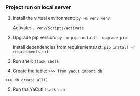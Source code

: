 ### Project run on local server
1. Install the virtual environment:
```py -m venv venv```
   
   
   Activate:
```. venv/Scripts/activate```

2. Upgrade pip version:
```py -m pip install --upgrade pip```


   Install dependencies from requirements.txt:
```pip install -r requirements.txt```

3. Run shell:
```flask shell```
   
4. Create the table:
```>>> from yacut import db```


```>>> db.create_all()```

5. Run tha YaCut!
```flask run```
